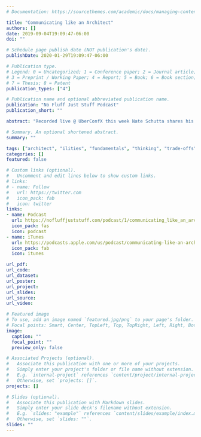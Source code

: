 ```yaml
---
# Documentation: https://sourcethemes.com/academic/docs/managing-content/

title: "Communicating like an Architect"
authors: []
date: 2019-09-04T19:09:47-06:00
doi: ""

# Schedule page publish date (NOT publication's date).
publishDate: 2020-01-29T19:09:47-06:00

# Publication type.
# Legend: 0 = Uncategorized; 1 = Conference paper; 2 = Journal article;
# 3 = Preprint / Working Paper; 4 = Report; 5 = Book; 6 = Book section;
# 7 = Thesis; 8 = Patent
publication_types: ["4"]

# Publication name and optional abbreviated publication name.
publication: "No Fluff Just Stuff Podcast"
publication_short: ""

abstract: "Recorded live @ UberConfX this week Nate Schutta shares his wisdom on the skills necessary to be a truly great software architect."

# Summary. An optional shortened abstract.
summary: ""

tags: ["architect", "ilities", "fundamentals", "thinking", "trade-offs", "technology", "techniques", "fundamentals", "Pivotal", "principles", "lessons learned", "architecture", "podcast", "UberConfX"]
categories: []
featured: false

# Custom links (optional).
#   Uncomment and edit lines below to show custom links.
# links:
# - name: Follow
#   url: https://twitter.com
#   icon_pack: fab
#   icon: twitter
links:
- name: Podcast
  url: https://nofluffjuststuff.com/podcast/1/communicating_like_an_architect
  icon_pack: fas
  icon: podcast
- name: iTunes
  url: https://podcasts.apple.com/us/podcast/communicating-like-an-architect/id1071097135?i=1000448776992
  icon_pack: fab
  icon: itunes

url_pdf:
url_code:
url_dataset:
url_poster:
url_project:
url_slides:
url_source:
url_video:

# Featured image
# To use, add an image named `featured.jpg/png` to your page's folder.
# Focal points: Smart, Center, TopLeft, Top, TopRight, Left, Right, BottomLeft, Bottom, BottomRight.
image:
  caption: ""
  focal_point: ""
  preview_only: false

# Associated Projects (optional).
#   Associate this publication with one or more of your projects.
#   Simply enter your project's folder or file name without extension.
#   E.g. `internal-project` references `content/project/internal-project/index.md`.
#   Otherwise, set `projects: []`.
projects: []

# Slides (optional).
#   Associate this publication with Markdown slides.
#   Simply enter your slide deck's filename without extension.
#   E.g. `slides: "example"` references `content/slides/example/index.md`.
#   Otherwise, set `slides: ""`.
slides: ""
---
```

